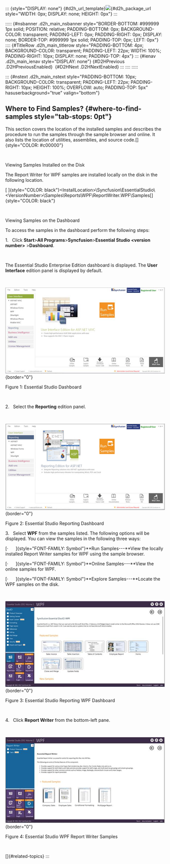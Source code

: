 ::: {style="DISPLAY: none"}
[](ms-xhelp:///?Id=d2h_url_template){#d2h_url_template}![](!package_url!){#d2h_package_url style="WIDTH: 0px; DISPLAY: none; HEIGHT: 0px"}
:::

::::: {#nsbanner .d2h_main_nsbanner style="BORDER-BOTTOM: #999999 1px solid; POSITION: relative; PADDING-BOTTOM: 0px; BACKGROUND-COLOR: transparent; PADDING-LEFT: 0px; PADDING-RIGHT: 0px; DISPLAY: none; BORDER-TOP: #999999 1px solid; PADDING-TOP: 0px; LEFT: 0px"}
:::: {#TitleRow .d2h_main_titlerow style="PADDING-BOTTOM: 4px; BACKGROUND-COLOR: transparent; PADDING-LEFT: 22px; WIDTH: 100%; PADDING-RIGHT: 10px; DISPLAY: none; PADDING-TOP: 4px"}
::: {#ienav .d2h_main_ienav style="DISPLAY: none"}
[](ms-xhelp:///?Id=f8770e5a-f6f3-44f4-b9b1-3314173b391d){#D2HPrevious .D2HPreviousEnabled}  [](ms-xhelp:///?Id=a70353b7-2d0f-4c0e-86f1-322c098f64a2){#D2HNext .D2HNextEnabled}
:::
::::
:::::

::: {#nstext .d2h_main_nstext style="PADDING-BOTTOM: 10px; BACKGROUND-COLOR: transparent; PADDING-LEFT: 22px; PADDING-RIGHT: 10px; HEIGHT: 100%; OVERFLOW: auto; PADDING-TOP: 5px" hasuserbackground="true" valign="bottom"}
## Where to Find Samples? {#where-to-find-samples style="tab-stops: 0pt"}

This section covers the location of the installed samples and describes the procedure to run the samples through the sample browser and online. It also lists the location of utilities, assemblies, and source code.[]{style="COLOR: #c00000"}

 

Viewing Samples Installed on the Disk

The Report Writer for WPF samples are installed locally on the disk in the following location.

[ ]{style="COLOR: black"}\<InstallLocation\>\\Syncfusion\\EssentialStudio\\\<VersionNumber\>\\Samples\\Reports\\WPF\\ReportWriter.WPF\\Samples[]{style="COLOR: black"}

 

Viewing Samples on the Dashboard

To access the samples in the dashboard perform the following steps:

1.   Click **Start**\>**All Programs**\>**Syncfusion**\>**Essential Studio \<version number\>** \>**Dashboard**.

 

The Essential Studio Enterprise Edition dashboard is displayed. The **User Interface** edition panel is displayed by default.

 

![](ImagesExt/image35_1.jpg){border="0"}

Figure 1: Essential Studio Dashboard

 

2.   Select the **Reporting** edition panel.

 

![](ImagesExt/image35_2.png){border="0"}

Figure 2: Essential Studio Reporting Dashboard

3.   Select **WPF** from the samples listed. The following options will be displayed. You can view the samples in the following three ways:

[·      ]{style="FONT-FAMILY: Symbol"}**Run Samples---**View the locally installed Report Writer samples for WPF using the sample browser.

[·      ]{style="FONT-FAMILY: Symbol"}**Online Samples---**View the online samples for WPF.

[·      ]{style="FONT-FAMILY: Symbol"}**Explore Samples---**Locate the WPF samples on the disk.

 

![](ImagesExt/image35_3.jpg){border="0"}

Figure 3: Essential Studio Reporting WPF Dashboard

 

4.   Click **Report Writer** from the bottom-left pane.

 

![](ImagesExt/image35_4.jpg){border="0"}

Figure 4: Essential Studio WPF Report Writer Samples

 

[]{#related-topics}
:::
